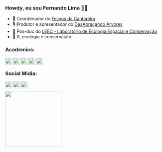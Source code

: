 ### Howdy, eu sou Fernando Lima 🖖🏻


- 🐆 Coordenador do [Felinos da Cantareira](http://www.felinosdacantareira.com.br)
- 🎙 Produtor e apresentador do [DesAbraçando Árvores](https://www.desabrace.com.br)
- 🤠 Pós-doc do [LEEC - Laboratório de Ecologia Espacial e Conservação](https://leec.eco.br/)
- 🤯 R, ecologia e conservação

### Academics:
[<img align="left" width="22px" src="https://orcid.org/assets/vectors/orcid.logo.icon.svg"/>](https://orcid.org/0000-0002-8644-9647)
[<img align="left" width="22px" src="https://upload.wikimedia.org/wikipedia/commons/thumb/5/5e/ResearchGate_icon_SVG.svg/1200px-ResearchGate_icon_SVG.svg.png"/>](https://www.researchgate.net/profile/Fernando-Lima-29)
[<img align="left" width="22px" src="https://publons.com/static/images/logos/square/blue_white_shadow.png"/>](https://publons.com/researcher/900002/fernando-lima/)
[<img align="left" width="22px" src="https://iconape.com/wp-content/files/da/64524/svg/google-scholar.svg"/>](https://scholar.google.com/citations?user=Ct3qk9MAAAAJ&hl=en)
[<img align="left" width="22px" src="https://arquivo.unifesp.br/images/icon/icon_lattes.svg"/>](http://lattes.cnpq.br/8565117468627118)
<br>
### Social Midia:
[<img align="left" width="22px" src="https://cdn-icons-png.flaticon.com/512/124/124021.png"/>](https://twitter.com/desabrace)
[<img align="left" width="22px" src="https://www.facebook.com/images/fb_icon_325x325.png"/>](https://www.facebook.com/desabrace)
[<img align="left" width="22px" src="https://upload.wikimedia.org/wikipedia/commons/thumb/a/a5/Instagram_icon.png/2048px-Instagram_icon.png"/>](https://www.instagram.com/desabrace/)
<br>
<div>
  <a href="https://github.com/pardalismitis">
  <img height="180em" src="https://github-readme-stats.vercel.app/api?username=pardalismitis&show_icons=true&theme=dark&include_all_commits=true&count_private=true"/>
  <div>


<!--
<img height="180em" src="https://github-readme-stats.vercel.app/api/top-langs/?username=pardalismitis&layout=compact&langs_count=16&theme=dark"/>

**pardalismitis/pardalismitis** is a ✨ _special_ ✨ repository because its `README.md` (this file) appears on your GitHub profile.

Here are some ideas to get you started:

- 🔭 I’m currently working on ...
- 🌱 I’m currently learning ...
- 👯 I’m looking to collaborate on ...
- 🤔 I’m looking for help with ...
- 💬 Ask me about ...
- 📫 How to reach me: ...
- 😄 Pronouns: ...
- ⚡ Fun fact: ...
-->
